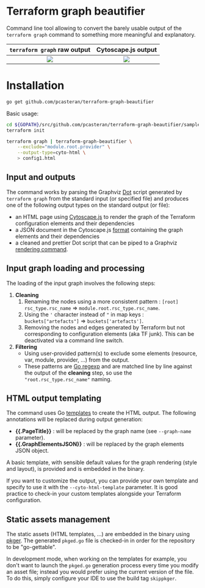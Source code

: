 # Terraform graph beautifier

Command line tool allowing to convert the barely usable output of the `terraform graph` command to something more meaningful and explanatory.

| `terraform graph` raw output | Cytoscape.js output |
| :-: | :-: |
| ![](doc/config1_raw.png) | ![](doc/config1_cyto_embedded.png) |


# Installation
```bash
go get github.com/pcasteran/terraform-graph-beautifier
```

Basic usage:
```bash
cd ${GOPATH}/src/github.com/pcasteran/terraform-graph-beautifier/samples/config1/
terraform init

terraform graph | terraform-graph-beautifier \
    --exclude="module.root.provider" \
    --output-type=cyto-html \
    > config1.html
```

## Input and outputs
The command works by parsing the Graphviz [Dot](https://www.graphviz.org/doc/info/lang.html) script generated by `terraform graph` from the standard input (or specified file) and produces one of the following output types on the standard output (or file):
- an HTML page using [Cytoscape.js](https://js.cytoscape.org/) to render the graph of the Terraform configuration elements and their dependencies
- a JSON document in the Cytoscape.js [format](https://js.cytoscape.org/#notation/elements-json) containing the graph elements and their dependencies
- a cleaned and prettier Dot script that can be piped to a Graphviz [rendering command](https://linux.die.net/man/1/dot).

## Input graph loading and processing
The loading of the input graph involves the following steps:
1. **Cleaning**
   1. Renaming the nodes using a more consistent pattern : `[root] rsc_type.rsc_name` => `module.root.rsc_type.rsc_name`.
   1. Using the `'` character instead of `"` in map keys : `buckets["artefacts"]` => `buckets['artefacts']`.
   1. Removing the nodes and edges generated by Terraform but not corresponding to configuration elements (aka TF junk). This can be deactivated via a command line switch.
1. **Filtering**
   - Using user-provided pattern(s) to exclude some elements (resource, var, module, provider, ...) from the output.
   - These patterns are [Go regexp](https://golang.org/pkg/regexp/) and are matched line by line against the output of the **cleaning** step, so use the `"root.rsc_type.rsc_name"` naming. 

## HTML output templating
The command uses Go [templates](https://golang.org/pkg/text/template/) to create the HTML output.
The following annotations will be replaced during output generation:
- **{{.PageTitle}}** : will be replaced by the graph name (see `--graph-name` parameter).
- **{{.GraphElementsJSON}}** : will be replaced by the graph elements JSON object.

A basic template, with sensible default values for the graph rendering (style and layout), is provided and is embedded in the binary.

If you want to customize the output, you can provide your own template and specify to use it with the `--cyto-html-template` parameter.
It is good practice to check-in your custom templates alongside your Terraform configuration.

## Static assets management
The static assets (HTML templates, ...) are embedded in the binary using [pkger](https://github.com/markbates/pkger).
The generated `pkged.go` file is checked-in in order for the repository to be "go-gettable".

In development mode, when working on the templates for example, you don't want to launch the `pkged.go` generation process every time you modify an asset file; instead you would prefer using the current version of the file.
To do this, simply configure your IDE to use the build tag `skippkger`.
